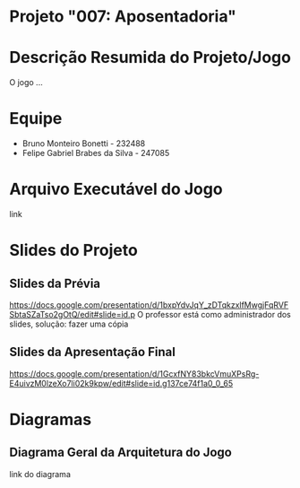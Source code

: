 # Projeto "007: Aposentadoria"
# Descrição Resumida do Projeto/Jogo
O jogo ...
# Equipe
* Bruno Monteiro Bonetti - 232488
* Felipe Gabriel Brabes da Silva - 247085
# Arquivo Executável do Jogo
link
# Slides do Projeto
## Slides da Prévia
https://docs.google.com/presentation/d/1bxpYdvJqY_zDTqkzxlfMwgjFqRVFSbtaSZaTso2gOtQ/edit#slide=id.p
O professor está como administrador dos slides, solução: fazer uma cópia
## Slides da Apresentação Final
https://docs.google.com/presentation/d/1GcxfNY83bkcVmuXPsRg-E4uivzM0lzeXo7li02k9kpw/edit#slide=id.g137ce74f1a0_0_65
# Diagramas
## Diagrama Geral da Arquitetura do Jogo
link do diagrama
